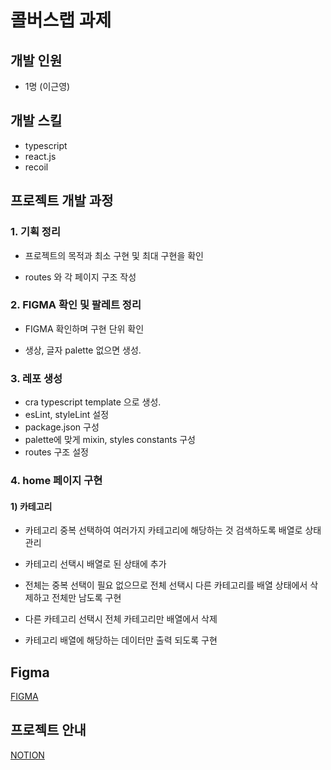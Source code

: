 # 콜버스랩 과제

## 개발 인원

- 1명 (이근영)

## 개발 스킬

- typescript
- react.js
- recoil

## 프로젝트 개발 과정

### 1. 기획 정리

- 프로젝트의 목적과 최소 구현 및 최대 구현을 확인

- routes 와 각 페이지 구조 작성

### 2. FIGMA 확인 및 팔레트 정리

- FIGMA 확인하며 구현 단위 확인

- 생상, 글자 palette 없으면 생성.

### 3. 레포 생성

- cra typescript template 으로 생성.
- esLint, styleLint 설정
- package.json 구성
- palette에 맞게 mixin, styles constants 구성
- routes 구조 설정

### 4. home 페이지 구현

#### 1) 카테고리

- 카테고리 중복 선택하여 여러가지 카테고리에 해당하는 것 검색하도록 배열로 상태 관리

- 카테고리 선택시 배열로 된 상태에 추가

- 전체는 중복 선택이 필요 없으므로 전체 선택시 다른 카테고리를 배열 상태에서 삭제하고 전체만 남도록 구현

- 다른 카테고리 선택시 전체 카테고리만 배열에서 삭제

- 카테고리 배열에 해당하는 데이터만 출력 되도록 구현

## Figma

[FIGMA](https://www.figma.com/file/qVLvXmYUDJ1UREefV36VOk/%EC%9E%90%EB%A6%AC%ED%86%A1-%EA%B3%BC%EC%A0%9C-%EC%A4%80%EB%B9%84?node-id=1%3A488)

## 프로젝트 안내

[NOTION](https://www.notion.so/leedocs/13e914ffecb94b75b9974073b41d7859)
